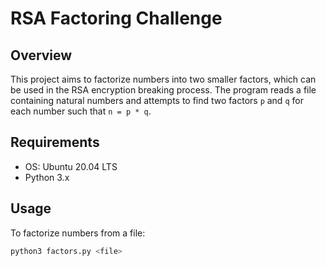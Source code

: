 # RSA Factoring Challenge

## Overview

This project aims to factorize numbers into two smaller factors, which can be used in the RSA encryption breaking process. The program reads a file containing natural numbers and attempts to find two factors `p` and `q` for each number such that `n = p * q`.

## Requirements
- OS: Ubuntu 20.04 LTS
- Python 3.x

## Usage

To factorize numbers from a file:

```bash
python3 factors.py <file>

